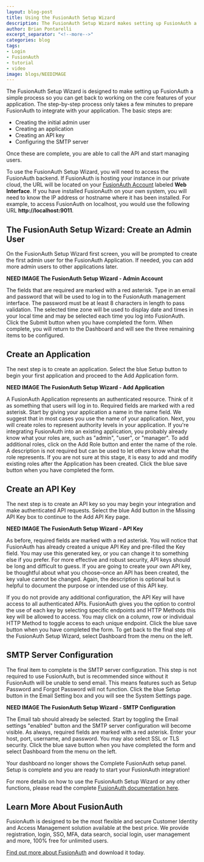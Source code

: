 ```yaml
---
layout: blog-post
title: Using the FusionAuth Setup Wizard
description: The FusionAuth Setup Wizard makes setting up FusionAuth a simple step-by-step process.
author: Brian Pontarelli
excerpt_separator: "<!--more-->"
categories: blog
tags:
- Login
- FusionAuth
- tutorial
- video
image: blogs/NEEDIMAGE
---
```

The FusionAuth Setup Wizard is designed to make setting up FusionAuth a simple process so you can get back to working on the core features of your application. The step-by-step process only takes a few minutes to prepare FusionAuth to integrate with your application. The basic steps are:
- Creating the initial admin user
- Creating an application
- Creating an API key
- Configuring the SMTP server

Once these are complete, you are able to call the API and start managing users.
<!--more-->
To use the FusionAuth Setup Wizard, you will need to access the FusionAuth backend. If FusionAuth is hosting your instance in our private cloud, the URL will be located on your [FusionAuth Account](/account "Account page") labeled **Web Interface**. If you have installed FusionAuth on your own system, you will need to know the IP address or hostname where it has been installed. For example, to access FusionAuth on localhost, you would use the following URL **http://localhost:9011**.

## The FusionAuth Setup Wizard: Create an Admin User

On the FusionAuth Setup Wizard first screen, you will be prompted to create the first admin user for the FusionAuth Application. If needed, you can add more admin users to other applications later.

**NEED IMAGE The FusionAuth Setup Wizard - Admin Account**

The fields that are required are marked with a red asterisk. Type in an email and password that will be used to log in to the FusionAuth management interface. The password must be at least 8 characters in length to pass validation. The selected time zone will be used to display date and times in your local time and may be selected each time you log into FusionAuth. Click the Submit button when you have completed the form.  When complete, you will return to the Dashboard and will see the three remaining items to be configured.

## Create an Application

The next step is to create an application. Select the blue Setup button to begin your first application and proceed to the Add Application form.

**NEED IMAGE The FusionAuth Setup Wizard - Add Application**

A FusionAuth Application represents an authenticated resource. Think of it as something that users will log in to. Required fields are marked with a red asterisk. Start by giving your application a name in the name field. We suggest that in most cases you use the name of your application. Next, you will create roles to represent authority levels in your application. If you're integrating FusionAuth into an existing application, you probably already know what your roles are, such as "admin", "user", or "manager". To add additional roles, click on the Add Role button and enter the name of the role. A description is not required but can be used to let others know what the role represents. If you are not sure at this stage, it is easy to add and modify existing roles after the Application has been created. Click the blue save button when you have completed the form.

## Create an API Key

The next step is to create an API key so you may begin your integration and make authenticated API requests. Select the blue Add button in the Missing API Key box to continue to the Add API Key page.

**NEED IMAGE The FusionAuth Setup Wizard - API Key**

As before, required fields are marked with a red asterisk. You will notice that FusionAuth has already created a unique API Key and pre-filled the Key field. You may use this generated key, or you can change it to something else if you prefer. For more effective and robust security, API keys should be long and difficult to guess. If you are going to create your own API key, be thoughtful about what you choose–once an API has been created, the key value cannot be changed. Again, the description is optional but is helpful to document the purpose or intended use of this API key.

If you do not provide any additional configuration, the API Key will have access to all authenticated APIs. FusionAuth gives you the option to control the use of each key by selecting specific endpoints and HTTP Methods this key will be allowed to access. You may click on a column, row or individual HTTP Method to toggle access to each unique endpoint. Click the blue save button when you have completed the form. To get back to the final step of the FusionAuth Setup Wizard, select Dashboard from the menu on the left.

## SMTP Server Configuration

The final item to complete is the SMTP server configuration. This step is not required to use FusionAuth, but is recommended since without it FusionAuth will be unable to send email. This means features such as Setup Password and Forgot Password will not function. Click the blue Setup button in the Email Setting box and you will see the System Settings page.

**NEED IMAGE The FusionAuth Setup Wizard - SMTP Configuration**

The Email tab should already be selected. Start by toggling the Email settings "enabled" button and the SMTP server configuration will become visible. As always, required fields are marked with a red asterisk. Enter your host, port, username, and password. You may also select SSL or TLS security. Click the blue save button when you have completed the form and select Dashboard from the menu on the left.

Your dashboard no longer shows the Complete FusionAuth setup panel. Setup is complete and you are ready to start your FusionAuth integration!

For more details on how to use the FusionAuth Setup Wizard or any other functions, please read the complete [FusionAuth documentation here](/docs/1.x/tech/tutorials/setup-wizard "Jump to the FusionAuth Docs").

## Learn More About FusionAuth

FusionAuth is designed to be the most flexible and secure Customer Identity and Access Management solution available at the best price. We provide registration, login, SSO, MFA, data search, social login, user management and more, 100% free for unlimited users.

[Find out more about FusionAuth](https://fusionauth.io/ "FusionAuth Home") and download it today.

<!--
- FusionAuth
- Tutorials
-->
